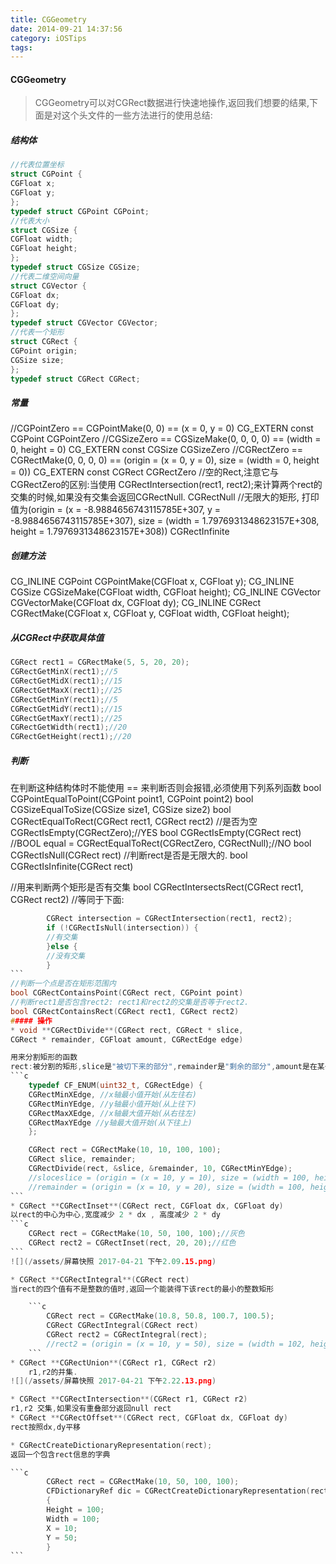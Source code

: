 ```yaml
---
title: CGGeometry
date: 2014-09-21 14:37:56
category: iOSTips
tags:
---
```


#### CGGeometry
> CGGeometry可以对CGRect数据进行快速地操作,返回我们想要的结果,下面是对这个头文件的一些方法进行的使用总结:

##### 结构体
```c
//代表位置坐标
struct CGPoint {
CGFloat x;
CGFloat y;
};
typedef struct CGPoint CGPoint;
//代表大小
struct CGSize {
CGFloat width;
CGFloat height;
};
typedef struct CGSize CGSize;
//代表二维空间向量
struct CGVector {
CGFloat dx;
CGFloat dy;
};
typedef struct CGVector CGVector;
//代表一个矩形
struct CGRect {
CGPoint origin;
CGSize size;
};
typedef struct CGRect CGRect;
```
##### 常量

//CGPointZero == CGPointMake(0, 0) == (x = 0, y = 0)
CG_EXTERN const CGPoint CGPointZero
//CGSizeZero == CGSizeMake(0, 0, 0, 0) == (width = 0, height = 0)
CG_EXTERN const CGSize CGSizeZero
//CGRectZero == CGRectMake(0, 0, 0, 0) == (origin = (x = 0, y = 0), size = (width = 0, height = 0))
CG_EXTERN const CGRect CGRectZero
//空的Rect,注意它与CGRectZero的区别:当使用 CGRectIntersection(rect1, rect2);来计算两个rect的交集的时候,如果没有交集会返回CGRectNull.
CGRectNull
//无限大的矩形, 打印值为(origin = (x = -8.9884656743115785E+307, y = -8.9884656743115785E+307), size = (width = 1.7976931348623157E+308, height = 1.7976931348623157E+308))
CGRectInfinite

##### 创建方法

CG_INLINE CGPoint CGPointMake(CGFloat x, CGFloat y);
CG_INLINE CGSize CGSizeMake(CGFloat width, CGFloat height);
CG_INLINE CGVector CGVectorMake(CGFloat dx, CGFloat dy);
CG_INLINE CGRect CGRectMake(CGFloat x, CGFloat y, CGFloat width, CGFloat height);

##### 从CGRect中获取具体值
```c
CGRect rect1 = CGRectMake(5, 5, 20, 20);
CGRectGetMinX(rect1);//5
CGRectGetMidX(rect1);//15
CGRectGetMaxX(rect1);//25
CGRectGetMinY(rect1);//5
CGRectGetMidY(rect1);//15
CGRectGetMaxY(rect1);//25
CGRectGetWidth(rect1);//20
CGRectGetHeight(rect1);//20
```
##### 判断
在判断这种结构体时不能使用 == 来判断否则会报错,必须使用下列系列函数
bool CGPointEqualToPoint(CGPoint point1, CGPoint point2)
bool CGSizeEqualToSize(CGSize size1, CGSize size2)
bool CGRectEqualToRect(CGRect rect1, CGRect rect2)
//是否为空CGRectIsEmpty(CGRectZero);//YES
bool CGRectIsEmpty(CGRect rect)
//BOOL equal = CGRectEqualToRect(CGRectZero, CGRectNull);//NO
bool CGRectIsNull(CGRect rect)
//判断rect是否是无限大的.
bool CGRectIsInfinite(CGRect rect)

//用来判断两个矩形是否有交集
bool CGRectIntersectsRect(CGRect rect1, CGRect rect2)
//等同于下面:
````c
		CGRect intersection = CGRectIntersection(rect1, rect2);
		if (!CGRectIsNull(intersection)) {
		//有交集
		}else {
		//没有交集
		}
```
//判断一个点是否在矩形范围内
bool CGRectContainsPoint(CGRect rect, CGPoint point)
//判断rect1是否包含rect2: rect1和rect2的交集是否等于rect2.
bool CGRectContainsRect(CGRect rect1, CGRect rect2)
##### 操作
* void **CGRectDivide**(CGRect rect, CGRect * slice,
CGRect * remainder, CGFloat amount, CGRectEdge edge)

用来分割矩形的函数
rect:被分割的矩形,slice是"被切下来的部分",remainder是"剩余的部分",amount是在某一个轴上切割时的偏移量,edge设置垂直于哪个轴进行切割,并且从哪个方向开始切割
```c
	typedef CF_ENUM(uint32_t, CGRectEdge) {
	CGRectMinXEdge, //x轴最小值开始(从左往右)
	CGRectMinYEdge, //y轴最小值开始(从上往下)
	CGRectMaxXEdge, //x轴最大值开始(从右往左)
	CGRectMaxYEdge //y轴最大值开始(从下往上)
	};

	CGRect rect = CGRectMake(10, 10, 100, 100);
	CGRect slice, remainder;
	CGRectDivide(rect, &slice, &remainder, 10, CGRectMinYEdge);
	//sloceslice = (origin = (x = 10, y = 10), size = (width = 100, height = 10))
	//remainder = (origin = (x = 10, y = 20), size = (width = 100, height = 90))
```
* CGRect **CGRectInset**(CGRect rect, CGFloat dx, CGFloat dy)
以rect的中心为中心,宽度减少 2 * dx , 高度减少 2 * dy
```c
	CGRect rect = CGRectMake(10, 50, 100, 100);//灰色
	CGRect rect2 = CGRectInset(rect, 20, 20);//红色
```
![](/assets/屏幕快照 2017-04-21 下午2.09.15.png)

* CGRect **CGRectIntegral**(CGRect rect)
当rect的四个值有不是整数的值时,返回一个能装得下该rect的最小的整数矩形

	```c
		CGRect rect = CGRectMake(10.8, 50.8, 100.7, 100.5);
		CGRect CGRectIntegral(CGRect rect)
		CGRect rect2 = CGRectIntegral(rect);
		//rect2 = (origin = (x = 10, y = 50), size = (width = 102, height = 102))
	```
* CGRect **CGRectUnion**(CGRect r1, CGRect r2)
	r1,r2的并集.
![](/assets/屏幕快照 2017-04-21 下午2.22.13.png)

* CGRect **CGRectIntersection**(CGRect r1, CGRect r2)
r1,r2 交集,如果没有重叠部分返回null rect
* CGRect **CGRectOffset**(CGRect rect, CGFloat dx, CGFloat dy)
rect按照dx,dy平移

* CGRectCreateDictionaryRepresentation(rect);
返回一个包含rect信息的字典

```c
		CGRect rect = CGRectMake(10, 50, 100, 100);
		CFDictionaryRef dic = CGRectCreateDictionaryRepresentation(rect);
		{
		Height = 100;
		Width = 100;
		X = 10;
		Y = 50;
		}
```



